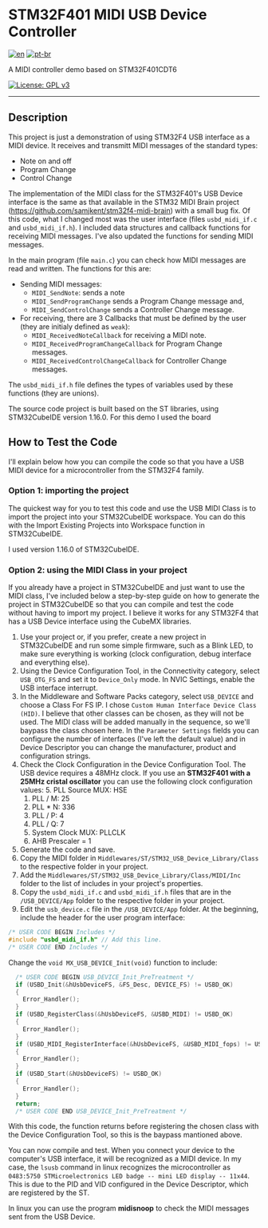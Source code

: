 # STM32F401 MIDI USB Device Controller

[![en](https://img.shields.io/badge/lang-en-red.svg)](README.md) [![pt-br](https://img.shields.io/badge/lang-pt--br-green.svg)](README.pt-br.md)


A MIDI controller demo based on STM32F401CDT6

[![License: GPL v3](https://img.shields.io/badge/License-GPLv3-blue.svg)](https://www.gnu.org/licenses/gpl-3.0)

***

## Description

This project is just a demonstration of using STM32F4 USB interface as a MIDI device. It receives and transmitt MIDI messages of the standard types:
- Note on and off
- Program Change
- Control Change

The implementation of the MIDI class for the STM32F401's USB Device interface is the same as that available in the STM32 MIDI Brain project (https://github.com/samjkent/stm32f4-midi-brain) with a small bug fix. Of this code, what I changed most was the user interface (files `usbd_midi_if.c` and `usbd_midi_if.h`). I included data structures and callback functions for receiving MIDI messages. I've also updated the functions for sending MIDI messages.

In the main program (file `main.c`) you can check how MIDI messages are read and written. The functions for this are:
- Sending MIDI messages:
  - `MIDI_SendNote`: sends a note
  - `MIDI_SendProgramChange` sends a Program Change message and,
  - `MIDI_SendControlChange` sends a Controller Change message.
- For receiving, there are 3 Callbacks that must be defined by the user (they are initialy defined as `weak`):
  - `MIDI_ReceivedNoteCallback` for receiving a MIDI note. 
  - `MIDI_ReceivedProgramChangeCallback` for Program Change messages.
  - `MIDI_ReceivedControlChangeCallback` for Controller Change messages.

The `usbd_midi_if.h` file defines the types of variables used by these functions (they are unions).

The source code project is built based on the ST libraries, using STM32CubeIDE version 1.16.0. For this demo I used the board

## How to Test the Code

I'll explain below how you can compile the code so that you have a USB MIDI device for a microcontroller from the STM32F4 family.

### Option 1: importing the project

The quickest way for you to test this code and use the USB MIDI Class is to import the project into your STM32CubeIDE workspace. You can do this with the Import Existing Projects into Workspace function in STM32CubeIDE.

I used version 1.16.0 of STM32CubeIDE.

### Option 2: using the MIDI Class in your project

If you already have a project in STM32CubeIDE and just want to use the MIDI class, I've included below a step-by-step guide on how to generate the project in STM32CubeIDE so that you can compile and test the code without having to import my project. I believe it works for any STM32F4 that has a USB Device interface using the CubeMX libraries.

1. Use your project or, if you prefer, create a new project in STM32CubeIDE and run some simple firmware, such as a Blink LED, to make sure everything is working (clock configuration, debug interface and everything else).
2. Using the Device Configuration Tool, in the Connectivity category, select `USB_OTG_FS` and set it to `Device_Only` mode. In NVIC Settings, enable the USB interface interrupt.
3. In the Middleware and Software Packs category, select `USB_DEVICE` and choose a Class For FS IP. I chose `Custom Human Interface Device Class (HID)`. I believe that other classes can be chosen, as they will not be used. The MIDI class will be added manually in the sequence, so we'll baypass the class chosen here. In the `Parameter Settings` fields you can configure the number of interfaces (I've left the default value) and in Device Descriptor you can change the manufacturer, product and configuration strings.
4. Check the Clock Configuration in the Device Configuration Tool. The USB device requires a 48MHz clock. If you use an **STM32F401 with a 25MHz cristal oscillator** you can use the following clock configuration values:
    5. PLL Source MUX: HSE
    1. PLL / M: 25
    2. PLL * N: 336
    3. PLL / P: 4
    4. PLL / Q: 7
    5. System Clock MUX: PLLCLK
    5. AHB Prescaler = 1
5. Generate the code and save.
4. Copy the MIDI folder in `Middlewares/ST/STM32_USB_Device_Library/Class` to the respective folder in your project.
5. Add the `Middlewares/ST/STM32_USB_Device_Library/Class/MIDI/Inc` folder to the list of includes in your project's properties.
6. Copy the `usbd_midi_if.c` and `usbd_midi_if.h` files that are in the `/USB_DEVICE/App` folder to the respective folder in your project.
7. Edit the `usb_device.c` file in the `/USB_DEVICE/App` folder. 
At the beginning, include the header for the user program interface:
```c
/* USER CODE BEGIN Includes */
#include "usbd_midi_if.h" // Add this line.
/* USER CODE END Includes */
```
Change the `void MX_USB_DEVICE_Init(void)` function to include:
```c
  /* USER CODE BEGIN USB_DEVICE_Init_PreTreatment */
  if (USBD_Init(&hUsbDeviceFS, &FS_Desc, DEVICE_FS) != USBD_OK)
  {
	Error_Handler();
  }
  if (USBD_RegisterClass(&hUsbDeviceFS, &USBD_MIDI) != USBD_OK)
  {
	Error_Handler();
  }
  if (USBD_MIDI_RegisterInterface(&hUsbDeviceFS, &USBD_MIDI_fops) != USBD_OK)
  {
    Error_Handler();
  }
  if (USBD_Start(&hUsbDeviceFS) != USBD_OK)
  {
	Error_Handler();
  }
  return;
  /* USER CODE END USB_DEVICE_Init_PreTreatment */
```
With this code, the function returns before registering the chosen class with the Device Configuration Tool, so this is the baypass mantioned above.

You can now compile and test. When you connect your device to the computer's USB interface, it will be recognized as a MIDI device. In my case, the `lsusb` command in linux recognizes the microcontroller as `0483:5750 STMicroelectronics LED badge -- mini LED display -- 11x44`. This is due to the PID and VID configured in the Device Descriptor, which are registered by the ST.

In linux you can use the program **midisnoop** to check the MIDI messages sent from the USB Device.
